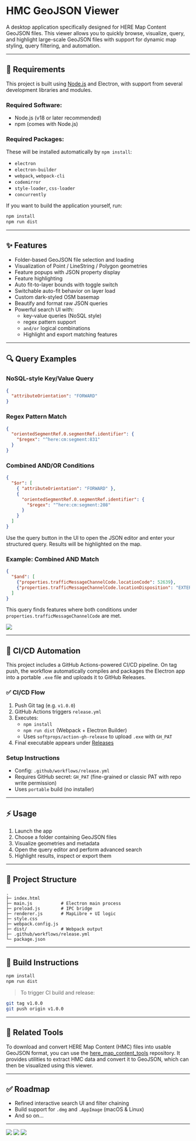 # HMC GeoJSON Viewer

A desktop application specifically designed for HERE Map Content GeoJSON files. This viewer allows you to quickly browse, visualize, query, and highlight large-scale GeoJSON files with support for dynamic map styling, query filtering, and automation.

---

## 🔧 Requirements

This project is built using [Node.js](https://nodejs.org/) and Electron, with support from several development libraries and modules.

### Required Software:
- Node.js (v18 or later recommended)
- npm (comes with Node.js)

### Required Packages:
These will be installed automatically by `npm install`:
- `electron`
- `electron-builder`
- `webpack`, `webpack-cli`
- `codemirror`
- `style-loader`, `css-loader`
- `concurrently`

If you want to build the application yourself, run:
```bash
npm install
npm run dist
```

---

## ✨ Features

- Folder-based GeoJSON file selection and loading
- Visualization of Point / LineString / Polygon geometries
- Feature popups with JSON property display
- Feature highlighting
- Auto fit-to-layer bounds with toggle switch
- Switchable auto-fit behavior on layer load
- Custom dark-styled OSM basemap
- Beautify and format raw JSON queries
- Powerful search UI with:
  - key-value queries (NoSQL style)
  - regex pattern support
  - `and/or` logical combinations
  - Highlight and export matching features

---

## 🔍 Query Examples

### NoSQL-style Key/Value Query
```json
{
  "attributeOrientation": "FORWARD"
}
```

### Regex Pattern Match
```json
{
  "orientedSegmentRef.0.segmentRef.identifier": {
    "$regex": "^here:cm:segment:831"
  }
}
```

### Combined AND/OR Conditions
```json
{
  "$or": [
    { "attributeOrientation": "FORWARD" },
    {
      "orientedSegmentRef.0.segmentRef.identifier": {
        "$regex": "^here:cm:segment:208"
      }
    }
  ]
}
```

Use the query button in the UI to open the JSON editor and enter your structured query. Results will be highlighted on the map.

### Example: Combined AND Match
```json
{
  "$and": [
    {"properties.trafficMessageChannelCode.locationCode": 52639},
    {"properties.trafficMessageChannelCode.locationDisposition": "EXTERNAL_POSITIVE_DIRECTION"}
  ]
}
```
This query finds features where both conditions under `properties.trafficMessageChannelCode` are met.

![](https://i.imgur.com/CVwNq8g.gif)


---

## 🚀 CI/CD Automation

This project includes a GitHub Actions-powered CI/CD pipeline. On tag push, the workflow automatically compiles and packages the Electron app into a portable `.exe` file and uploads it to GitHub Releases.

### ✅ CI/CD Flow

1. Push Git tag (e.g. `v1.0.0`)
2. GitHub Actions triggers `release.yml`
3. Executes:
    - `npm install`
    - `npm run dist` (Webpack + Electron Builder)
    - Uses `softprops/action-gh-release` to upload `.exe` with `GH_PAT`
4. Final executable appears under [Releases](https://github.com/<your-username>/geojson-viewer/releases)

### Setup Instructions

- Config: `.github/workflows/release.yml`
- Requires GitHub secret: `GH_PAT` (fine-grained or classic PAT with repo write permission)
- Uses `portable` build (no installer)

---

## ⚡ Usage

1. Launch the app
2. Choose a folder containing GeoJSON files
3. Visualize geometries and metadata
4. Open the query editor and perform advanced search
5. Highlight results, inspect or export them

---

## 📁 Project Structure

```
.
├─ index.html
├─ main.js           # Electron main process
├─ preload.js        # IPC bridge
├─ renderer.js       # MapLibre + UI logic
├─ style.css
├─ webpack.config.js
├─ dist/             # Webpack output
├─ .github/workflows/release.yml
└─ package.json
```

---

## 🔧 Build Instructions

```bash
npm install
npm run dist
```

> To trigger CI build and release:

```bash
git tag v1.0.0
git push origin v1.0.0
```

---

## 🔗 Related Tools

To download and convert HERE Map Content (HMC) files into usable GeoJSON format, you can use the [here_map_content_tools](https://github.com/aquawill/here_map_content_tools) repository. It provides utilities to extract HMC data and convert it to GeoJSON, which can then be visualized using this viewer.

---

## ✅ Roadmap

- Refined interactive search UI and filter chaining
- Build support for `.dmg` and `.AppImage` (macOS & Linux)
- And so on...

---

![](https://i.imgur.com/KPdNV35.jpeg)
![](https://i.imgur.com/GSvj3FA.png)
![](https://i.imgur.com/u2xY3lO.png)
